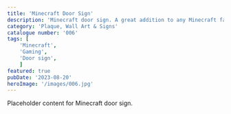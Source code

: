 ```yaml
---
title: 'Minecraft Door Sign'
description: 'Minecraft door sign. A great addition to any Minecraft fans gameroom office or bedroom'
category: 'Plaque, Wall Art & Signs'
catalogue number: '006'
tags: [
    'Minecraft', 
    'Gaming', 
    'Door sign',
    ]
featured: true
pubDate: '2023-08-20'
heroImage: '/images/006.jpg'
---
```


Placeholder content for Minecraft door sign.